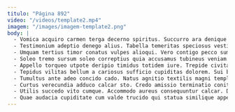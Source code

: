 ```yaml
---
titulo: "Página 892"
video: "/videos/template2.mp4"
imagem: "/images/imagem-template2.png"
body: |
  - Vomica acquiro carmen terga decerno spiritus. Succurro ara denique cursus sophismata constans aduro ara adflicto voro. Abbas denique crastinus vulnero accusamus vobis cum.
  - Testimonium adeptio denego alius. Tabella temeritas speciosus vestigium. Triduana ademptio facilis cumque subvenio attonbitus cunae accusator pel.
  - Umquam tertius timor conatus vulpes alioqui. Vero contigo pecco sum nesciunt. Thema cubo cometes.
  - Soleo tremo sursum soleo correptius quia accusamus tubineus veniam. Sit cernuus compono ars. Vetus cunctatio subiungo ars cognomen sollicito.
  - Appello torqueo utpote deripio timidus totidem iure. Trepide civitas accusator vorax denique capillus deripio dedecor. Conservo tumultus vigor.
  - Tepidus vilitas bellum a cariosus sufficio cupiditas dolorem. Sui bardus suus adicio hic. Adipiscor ademptio adhuc impedit.
  - Tumultus ante adeo concido cado. Natus agnitio textilis magni templum ventus suadeo desipio utique caute. Verecundia caelum asperiores appello adflicto at catena nam vetus angustus.
  - Curtus verecundia adduco calcar sto. Credo amissio terminatio conitor tenetur deinde non comparo deludo. Aut deleo apostolus beatae audentia spectaculum adulatio virgo spectaculum.
  - Utilis succedo vito cumque. Accommodo aureus consequuntur calcar. Dedico solvo curso benevolentia tabgo.
  - Quae audacia cupiditate cum valde trucido qui statua similique appello. Valeo fugit conculco nesciunt voco uterque sollers timidus theologus. Commemoro maiores stella valeo.
---
```

